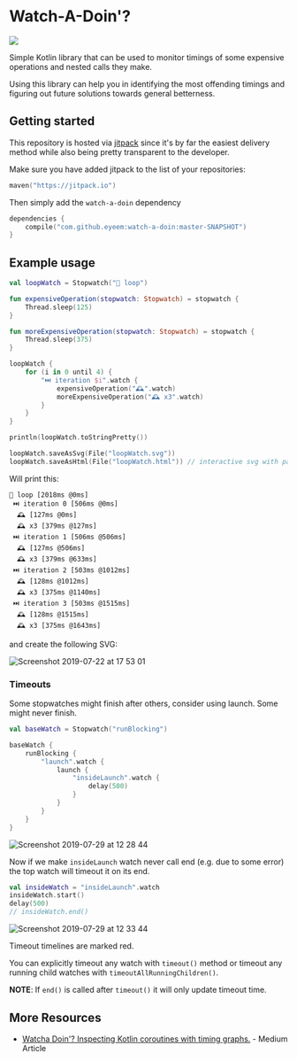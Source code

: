 # Watch-A-Doin'?

![](https://media.giphy.com/media/l0MYOUI5XfRk4LLWM/giphy.gif)

Simple Kotlin library that can be used to monitor timings of some expensive operations and nested calls they make.

Using this library can help you in identifying the most offending timings and figuring out future solutions towards general betterness.

## Getting started

This repository is hosted via [jitpack](https://jitpack.io/) since it's by far the easiest delivery method while also being pretty transparent to the developer.

Make sure you have added jitpack to the list of your repositories:

```kotlin
maven("https://jitpack.io")
```

Then simply add the `watch-a-doin` dependency

```kotlin
dependencies {
    compile("com.github.eyeem:watch-a-doin:master-SNAPSHOT")
}
```

## Example usage

```kotlin
val loopWatch = Stopwatch("🔁 loop")

fun expensiveOperation(stopwatch: Stopwatch) = stopwatch {
    Thread.sleep(125)
}

fun moreExpensiveOperation(stopwatch: Stopwatch) = stopwatch {
    Thread.sleep(375)
}

loopWatch {
    for (i in 0 until 4) {
        "⏭️ iteration $i".watch {
            expensiveOperation("🕰️".watch)
            moreExpensiveOperation("🕰 x3".watch)
        }
    }
}

println(loopWatch.toStringPretty())

loopWatch.saveAsSvg(File("loopWatch.svg"))
loopWatch.saveAsHtml(File("loopWatch.html")) // interactive svg with pan and zoom

```

Will print this:

```
🔁 loop [2018ms @0ms]
 ⏭️ iteration 0 [506ms @0ms]
  🕰️ [127ms @0ms]
  🕰 x3 [379ms @127ms]
 ⏭️ iteration 1 [506ms @506ms]
  🕰️ [127ms @506ms]
  🕰 x3 [379ms @633ms]
 ⏭️ iteration 2 [503ms @1012ms]
  🕰️ [128ms @1012ms]
  🕰 x3 [375ms @1140ms]
 ⏭️ iteration 3 [503ms @1515ms]
  🕰️ [128ms @1515ms]
  🕰 x3 [375ms @1643ms]
```

and create the following SVG:

![Screenshot 2019-07-22 at 17 53 01](https://user-images.githubusercontent.com/121164/61646360-a76e8780-aca9-11e9-92f3-cf3181f259d2.png)

### Timeouts

Some stopwatches might finish after others, consider using launch. Some might never finish.

```kotlin
val baseWatch = Stopwatch("runBlocking")

baseWatch {
    runBlocking {
        "launch".watch {
            launch {
                "insideLaunch".watch {
                    delay(500)
                }
            }
        }
    }
}
```

![Screenshot 2019-07-29 at 12 28 44](https://user-images.githubusercontent.com/121164/62041686-80a9d700-b1fc-11e9-8e8c-914382c9e182.png)

Now if we make `insideLaunch` watch never call end (e.g. due to some error) the top watch will timeout it on its end.


```kotlin
val insideWatch = "insideLaunch".watch
insideWatch.start()
delay(500)
// insideWatch.end()
```

![Screenshot 2019-07-29 at 12 33 44](https://user-images.githubusercontent.com/121164/62041942-22312880-b1fd-11e9-98dc-e22618e860b4.png)

Timeout timelines are marked red.

You can explicitly timeout any watch with `timeout()` method or timeout any running child watches with `timeoutAllRunningChildren()`.

__NOTE__: If `end()` is called after `timeout()` it will only update timeout time.

## More Resources

- [Watcha Doin'? Inspecting Kotlin coroutines with timing graphs.](https://proandroiddev.com/watcha-doin-inspecting-kotlin-coroutines-with-timing-graphs-1676132d940f) - Medium Article
